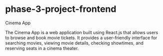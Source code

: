 # phase-3-project-frontend
Cinema App

The Cinema App is a web application built using React.js that allows users to browse and book movie tickets. It provides a user-friendly interface for searching movies, viewing movie details, checking showtimes, and reserving seats in a cinema theater.
